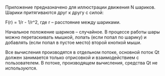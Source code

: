 Приложение предназначено для иллюстрации движения N шариков. Шарики притягиваются друг к другу с силой: 

F(r) = 1/r - 1/r^2, где r – расстояние между шариками. 

Начальное положение шариков – случайное. В процессе работы шары можно перетаскивать мышкой, лопать (если попал по шарику) и добавлять (если попал в пустое место) второй кнопкой мыши.

Все вычисления производятся в отдельном потоке, основной поток Qt должен занимается только отрисовкой и взаимодействием с пользователем. В потоке, производящем вычисления, средства Qt не используются. 

